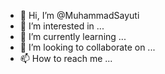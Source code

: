 - 👋 Hi, I’m @MuhammadSayuti
- 👀 I’m interested in ...
- 🌱 I’m currently learning ...
- 💞️ I’m looking to collaborate on ...
- 📫 How to reach me ...

<!---
MuhammadSayuti/MuhammadSayuti is a ✨ special ✨ repository because its `README.md` (this file) appears on your GitHub profile.
You can click the Preview link to take a look at your changes.
--->
